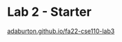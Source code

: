 # Lab 2 - Starter
[adaburton.github.io/fa22-cse110-lab3](https://adaburton.github.io/fa22-cse110-lab3/)
